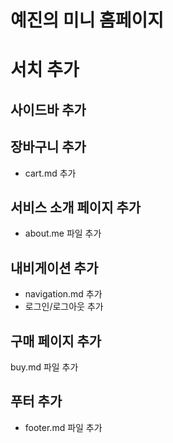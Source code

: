 # 예진의 미니 홈페이지

# 서치 추가

## 사이드바 추가

## 장바구니 추가
- cart.md 추가

## 서비스 소개 페이지 추가
- about.me 파일 추가

## 내비게이션 추가
- navigation.md 추가
- 로그인/로그아웃 추가

## 구매 페이지 추가
buy.md 파일 추가

## 푸터 추가
- footer.md 파일 추가